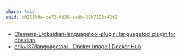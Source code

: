 ```yaml
---
share: true
uuid: c0261b8e-ce72-4d26-aadb-29b7159c42f2
---
```

 * [Clemens-E/obsidian-languagetool-plugin: languagetool plugin for obsidian](https://github.com/Clemens-E/obsidian-languagetool-plugin)
* [erikvl87/languagetool - Docker Image | Docker Hub](https://hub.docker.com/r/erikvl87/languagetool)
